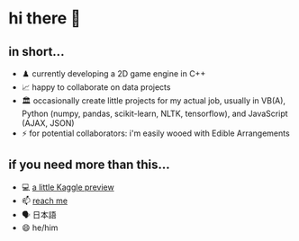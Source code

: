 # hi there 👋

<!--
**thuxtable/thuxtable** is a ✨ _special_ ✨ repository because its `README.md` (this file) appears on your GitHub profile.
-->

## in short...
- ♟️ currently developing a 2D game engine in C++
- 📈 happy to collaborate on data projects
- 🏛️ occasionally create little projects for my actual job, usually in VB(A), Python (numpy, pandas, scikit-learn, NLTK, tensorflow), and JavaScript (AJAX, JSON)
- ⚡ for potential collaborators: i'm easily wooed with Edible Arrangements

## if you need more than this...
- 💻 [a little Kaggle preview](https://www.kaggle.com/tylerhuxtable)
- 📫 [reach me](mailto:tshuxtable@gmail.com)
- 🗣️ 日本語
- 😄 he/him

